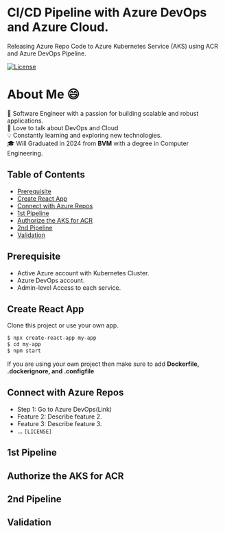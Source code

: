 # CI/CD Pipeline with Azure DevOps and Azure Cloud.

Releasing Azure Repo Code to Azure Kubernetes Service (AKS) using ACR and Azure DevOps Pipeline.

[![License](https://img.shields.io/badge/License-MIT-blue.svg)](LICENSE)

# About Me 😄<br>
🚀 Software Engineer with a passion for building scalable and robust applications.<br>
🌟 Love to talk about DevOps and Cloud<br>
💡 Constantly learning and exploring new technologies.<br>
🎓 Will Graduated in 2024 from <b>BVM</b> with a degree in Computer Engineering.<br>

## Table of Contents

- [Prerequisite](#prerequisite)
- [Create React App](#create-react-app)
- [Connect with Azure Repos](#features)
- [1st Pipeline](#installation)
- [Authorize the AKS for ACR](#installation)
- [2nd Pipeline](#usage)
- [Validation](#contributing)

## Prerequisite
- Active Azure account with Kubernetes Cluster.
- Azure DevOps account.
- Admin-level Access to each service.
  
## Create React App

Clone this project or use your own app.

```bash
$ npx create-react-app my-app
$ cd my-app
$ npm start
```
If you are using your own project then make sure to add **Dockerfile, .dockerignore, and .configfile**

## Connect with Azure Repos

- Step 1: Go to Azure DevOps(Link)
- Feature 2: Describe feature 2.
- Feature 3: Describe feature 3.
- ...
`[LICENSE]`
## 1st Pipeline
## Authorize the AKS for ACR
## 2nd Pipeline
## Validation
